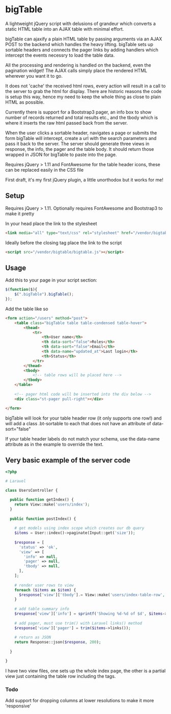# bigTable

A lightweight jQuery script with delusions of grandeur which converts a static HTML table into an AJAX table with minimal effort. 


bigTable can ajaxify a plain HTML table by passing arguments via an AJAX POST to the backend which handles the heavy lifting. bigTable sets up sortable headers and connects the pager links by adding handlers which intercept the events necessry to load the table data.

All the processing and rendering is handled on the backend, even the pagination widget! The AJAX calls simply place the rendered HTML wherever you want it to go.


It does not 'cache' the received html rows, every action will result in a call to the server to grab the html for display. There are historic reasons the code is setup this way, hence my need to keep the whole thing as close to plain HTML as possible.

Currently there is support for a Bootstrap3 pager, an info box to show number of records returned and total results etc., and the tbody which is where it inserts the raw html passed back from the server.

When the user clicks a sortable header, navigates a page or submits the form bigTable will intercept, create a url with the search parameters and pass it back to the server. The server should generate three views in response, the info, the pager and the table body. It should return those wrapped in JSON for bigTable to paste into the page. 

Requires jQuery > 1.11 and FontAwesome for the table header icons, these can be replaced easily in the CSS file

First draft, it's my first jQuery plugin, a little unorthodox but it works for me!


## Setup

Requires jQuery > 1.11.
Optionally requires FontAwesome and Bootstrap3 to make it pretty

In your head place the link to the stylesheet
```html
<link media="all" type="text/css" rel="stylesheet" href="/vendor/bigtable/bigtable.css">
```

Ideally before the closing </body> tag place the link to the script
```html
<script src="/vendor/bigtable/bigtable.js"></script>
```

## Usage

Add this to your page in your script section:

```javascript
$(function($){
	$(".bigTable").bigTable();
});
```

Add the table like so

```html
<form action="/users" method="post">
	<table class="bigTable table table-condensed table-hover">
		<thead>
			<tr>
				<th>User name</th>
				<th data-sort="false">Roles</th>
				<th data-sort="false">Email</th>
				<th data-name="updated_at">Last login</th>
				<th>Status</th>
			</tr>
		</thead>
		<tbody>
			<!-- table rows will be placed here -->
		</tbody>
	</table>
	
	<!-- pager html code will be inserted into the div below -->
	<div class="st-pager pull-right"></div>

</form>
```

bigTable will look for your table header row (it only supports one row!) and will add a class .bt-sortable to each <th> that does not have an attribute of data-sort="false" 

If your table header labels do not match your schema, use the data-name attribute as in the example to override the text.

## Very basic example of the server code
```php
<?php

# Laravel 

class UsersController {

  public function getIndex() {
    return View::make('users/index');
  }
  
  public function postIndex() {
    
    # get models using index scope which creates our db query 
    $items = User::index()->paginate(Input::get('size'));
    
    $response = [
      'status' => 'ok',
      'view' => [
        'info' => null,
        'pager' => null,
        'tbody' => null,
      ],
    ];
    
    # render user rows to view
    foreach ($items as $item) {
      $response['view']['tbody'].= View::make('users/index-table-row', ['user'=>$item])->render();
    }
    
    # add table summary info
    $response['view']['info'] = sprintf('Showing %d-%d of $d', $items->getFrom(), $items->getTo(), $items->getTotal()); 
    
    # add pager, must use trim() with Laravel links() method
    $response['view']['pager'] = trim($items->links());
  
    # return as JSON
    return Response::json($response, 200);
  
  }

}
```

I have two view files, one sets up the whole index page, the other is a partial view just containing the table row including the <tr></tr> tags.




### Todo
Add support for dropping columns at lower resolutions to make it more 'responsive'
